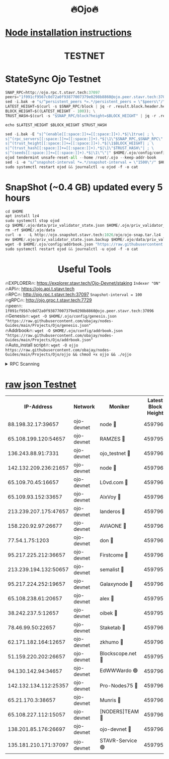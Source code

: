 <h1 align="center"> 🔥Ojo🔥</h1>

[Node installation instructions](https://github.com/obajay/nodes-Guides/tree/main/Projects/Ojo)
=

<h1 align="center"> TESTNET</h1>

# StateSync Ojo Testnet
```python
SNAP_RPC=http://ojo.rpc.t.stavr.tech:37097
peers="1f091cf9567c0d72a0f93877007379e0298b8860@ojo.peer.stavr.tech:37096"
sed -i.bak -e "s/^persistent_peers *=.*/persistent_peers = \"$peers\"/" $HOME/.ojo/config/config.toml
LATEST_HEIGHT=$(curl -s $SNAP_RPC/block | jq -r .result.block.header.height); \
BLOCK_HEIGHT=$((LATEST_HEIGHT - 100)); \
TRUST_HASH=$(curl -s "$SNAP_RPC/block?height=$BLOCK_HEIGHT" | jq -r .result.block_id.hash)

echo $LATEST_HEIGHT $BLOCK_HEIGHT $TRUST_HASH

sed -i.bak -E "s|^(enable[[:space:]]+=[[:space:]]+).*$|\1true| ; \
s|^(rpc_servers[[:space:]]+=[[:space:]]+).*$|\1\"$SNAP_RPC,$SNAP_RPC\"| ; \
s|^(trust_height[[:space:]]+=[[:space:]]+).*$|\1$BLOCK_HEIGHT| ; \
s|^(trust_hash[[:space:]]+=[[:space:]]+).*$|\1\"$TRUST_HASH\"| ; \
s|^(seeds[[:space:]]+=[[:space:]]+).*$|\1\"\"|" $HOME/.ojo/config/config.toml
ojod tendermint unsafe-reset-all --home /root/.ojo --keep-addr-book
sed -i -e "s/^snapshot-interval *=.*/snapshot-interval = \"1500\"/" $HOME/.ojo/config/app.toml
sudo systemctl restart ojod && journalctl -u ojod -f -o cat
```
# SnapShot (~0.4 GB) updated every 5 hours
```python
cd $HOME
apt install lz4
sudo systemctl stop ojod
cp $HOME/.ojo/data/priv_validator_state.json $HOME/.ojo/priv_validator_state.json.backup
rm -rf $HOME/.ojo/data
curl -o - -L http://ojo.snapshot.stavr.tech:1026/ojo/ojo-snap.tar.lz4 | lz4 -c -d - | tar -x -C $HOME/.ojo --strip-components 2
mv $HOME/.ojo/priv_validator_state.json.backup $HOME/.ojo/data/priv_validator_state.json
wget -O $HOME/.ojo/config/addrbook.json "https://raw.githubusercontent.com/obajay/nodes-Guides/main/Projects/Ojo/addrbook.json"
sudo systemctl restart ojod && journalctl -u ojod -f -o cat
```
 <h1 align="center"> Useful Tools</h1>

🔥EXPLORER🔥:        https://explorer.stavr.tech/Ojo-Devnet/staking        `Indexer "ON"` \
🔥API🔥:                     https://ojo.api.t.stavr.tech \
🔥RPC🔥:                    http://ojo.rpc.t.stavr.tech:37097              `Snapshot-interval = 100` \
🔥gRPC🔥:                  http://ojo.grpc.t.stavr.tech:7729 \
🔥peer🔥:                   `1f091cf9567c0d72a0f93877007379e0298b8860@ojo.peer.stavr.tech:37096` \
🔥Genesis🔥:    ```wget -O $HOME/.ojo/config/genesis.json "https://raw.githubusercontent.com/obajay/nodes-Guides/main/Projects/Ojo/genesis.json"``` \
🔥Addrbook🔥:    ```wget -O $HOME/.ojo/config/addrbook.json "https://raw.githubusercontent.com/obajay/nodes-Guides/main/Projects/Ojo/addrbook.json"``` \
🔥Auto_install script🔥: ```wget -O ojjo https://raw.githubusercontent.com/obajay/nodes-Guides/main/Projects/Ojo/ojjo && chmod +x ojjo && ./ojjo```


<details>
<summary>RPC Scanning</summary>

<h2 align="center"> We scan nodes in real time every 4 hours. And we provide the final result of RPC endpoints.
We cannot influence the operation of these nodes in any way. </h2>


```python
If Voting Power is higher than 0 --> then the Node is a validator of the network and may be subject to attack and be a potential threat to the chain.
```
```python
We marked such validators with a red symbol
```

</details>

[raw json Testnet](https://rpc-check.ojot.stavr.tech/ojot/rpc-ojot-result.json)
=


<table><tr><th>IP-Address</th><th>Network</th><th>Moniker</th><th>Latest Block Height</th><th>Earliest Block Height</th><th>Catching Up</th><th>Tx Index</th><th>Voting Power</th><th>Scan Time</th></tr><tr><td>88.198.32.17:39657</td><td>ojo-devnet</td><td>node 🔴</td><td>4597963</td><td>300001</td><td>False</td><td>on</td><td>65654</td><td>2023-12-21T18:30:09.350258997UTC</td></tr><tr><td>65.108.199.120:54657</td><td>ojo-devnet</td><td>RAMZES 🔴</td><td>4597959</td><td>306156</td><td>False</td><td>on</td><td>15420</td><td>2023-12-21T18:29:44.037206727UTC</td></tr><tr><td>136.243.88.91:7331</td><td>ojo-devnet</td><td>ojo_testnet 🔴</td><td>4597960</td><td>308845</td><td>False</td><td>on</td><td>1000</td><td>2023-12-21T18:29:52.391562782UTC</td></tr><tr><td>142.132.209.236:21657</td><td>ojo-devnet</td><td>node 🔴</td><td>4597963</td><td>350001</td><td>False</td><td>on</td><td>1999</td><td>2023-12-21T18:30:08.351507909UTC</td></tr><tr><td>65.109.70.45:16657</td><td>ojo-devnet</td><td>L0vd.com 🔴</td><td>4597964</td><td>695918</td><td>False</td><td>off</td><td>998</td><td>2023-12-21T18:30:15.099311854UTC</td></tr><tr><td>65.109.93.152:33657</td><td>ojo-devnet</td><td>AlxVoy 🔴</td><td>4597963</td><td>2319801</td><td>False</td><td>on</td><td>4536782</td><td>2023-12-21T18:30:08.107617857UTC</td></tr><tr><td>213.239.207.175:47657</td><td>ojo-devnet</td><td>landeros 🔴</td><td>4597962</td><td>2714001</td><td>False</td><td>off</td><td>11083</td><td>2023-12-21T18:30:03.437199451UTC</td></tr><tr><td>158.220.92.97:26677</td><td>ojo-devnet</td><td>AVIAONE 🔴</td><td>4597962</td><td>2754001</td><td>False</td><td>on</td><td>13867</td><td>2023-12-21T18:30:03.113698259UTC</td></tr><tr><td>77.54.1.75:1203</td><td>ojo-devnet</td><td>don 🔴</td><td>4597963</td><td>2906401</td><td>False</td><td>on</td><td>10</td><td>2023-12-21T18:30:09.109475790UTC</td></tr><tr><td>95.217.225.212:36657</td><td>ojo-devnet</td><td>Firstcome 🔴</td><td>4597960</td><td>2985946</td><td>False</td><td>on</td><td>13566</td><td>2023-12-21T18:29:52.164216382UTC</td></tr><tr><td>213.239.194.132:50657</td><td>ojo-devnet</td><td>semalist 🔴</td><td>4597959</td><td>3223522</td><td>False</td><td>on</td><td>19037</td><td>2023-12-21T18:29:44.335449296UTC</td></tr><tr><td>95.217.224.252:19657</td><td>ojo-devnet</td><td>Galaxynode 🔴</td><td>4597964</td><td>3685492</td><td>False</td><td>on</td><td>11888</td><td>2023-12-21T18:30:12.056508382UTC</td></tr><tr><td>65.108.238.61:20657</td><td>ojo-devnet</td><td>alex 🔴</td><td>4597959</td><td>4158001</td><td>False</td><td>on</td><td>11359</td><td>2023-12-21T18:29:43.667518571UTC</td></tr><tr><td>38.242.237.5:12657</td><td>ojo-devnet</td><td>oibek 🔴</td><td>4597959</td><td>4196001</td><td>False</td><td>off</td><td>1051</td><td>2023-12-21T18:29:44.677612315UTC</td></tr><tr><td>78.46.99.50:22657</td><td>ojo-devnet</td><td>Staketab 🔴</td><td>4597964</td><td>4254801</td><td>False</td><td>on</td><td>1276</td><td>2023-12-21T18:30:15.358832627UTC</td></tr><tr><td>62.171.182.164:12657</td><td>ojo-devnet</td><td>zkhumo 🔴</td><td>4597963</td><td>4384001</td><td>False</td><td>off</td><td>998</td><td>2023-12-21T18:30:08.653422020UTC</td></tr><tr><td>51.159.220.202:26657</td><td>ojo-devnet</td><td>Blockscope.net 🔴</td><td>4597958</td><td>4425001</td><td>False</td><td>on</td><td>981</td><td>2023-12-21T18:29:41.248056687UTC</td></tr><tr><td>94.130.142.94:34657</td><td>ojo-devnet</td><td>EdWWWardo 🟢</td><td>4597962</td><td>4438946</td><td>False</td><td>on</td><td>0</td><td>2023-12-21T18:30:05.716631984UTC</td></tr><tr><td>142.132.134.112:25357</td><td>ojo-devnet</td><td>Pro-Nodes75 🔴</td><td>4597960</td><td>4497960</td><td>False</td><td>on</td><td>24651</td><td>2023-12-21T18:29:49.375184849UTC</td></tr><tr><td>65.21.170.3:38657</td><td>ojo-devnet</td><td>Munris 🔴</td><td>4597960</td><td>4497960</td><td>False</td><td>off</td><td>20123</td><td>2023-12-21T18:29:51.797220676UTC</td></tr><tr><td>65.108.227.112:15057</td><td>ojo-devnet</td><td>[NODERS]TEAM 🔴</td><td>4597964</td><td>4497964</td><td>False</td><td>off</td><td>9999</td><td>2023-12-21T18:30:12.424132514UTC</td></tr><tr><td>138.201.85.176:26697</td><td>ojo-devnet</td><td>ojo-devnet 🔴</td><td>4597964</td><td>4497964</td><td>False</td><td>on</td><td>1000024000</td><td>2023-12-21T18:30:14.792662873UTC</td></tr><tr><td>135.181.210.171:37097</td><td>ojo-devnet</td><td>STAVR-Service 🟢</td><td>4597959</td><td>4596801</td><td>False</td><td>on</td><td>0</td><td>2023-12-21T18:29:47.038733904UTC</td></tr></table>
